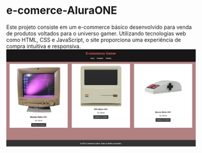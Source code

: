 # e-comerce-AluraONE
Este projeto consiste em um e-commerce básico desenvolvido para venda de produtos voltados para o universo gamer. Utilizando tecnologias web como HTML, CSS e JavaScript, o site proporciona uma experiência de compra intuitiva e responsiva.
<img src='Site e-comerce.png'>
